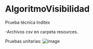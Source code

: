 # AlgoritmoVisibilidad
Prueba técnica Inditex

-Archivos csv en carpeta resources.

Pruebas unitarias:
![image](https://user-images.githubusercontent.com/24320725/218354529-b3fe921c-7d9c-4cbd-ace2-8438e1250068.png)
